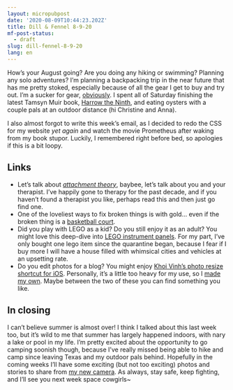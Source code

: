 ```yaml
---
layout: micropubpost
date: '2020-08-09T10:44:23.202Z'
title: Dill & Fennel 8-9-20
mf-post-status:
  - draft
slug: dill-fennel-8-9-20
lang: en
---
```


How’s your August going? Are you doing any hiking or swimming? Planning any solo adventures? I’m planning a backpacking trip in the near future that has me pretty stoked, especially because of all the gear I get to buy and try out. I’m a sucker for gear, [obviously](https://www.brookshelley.com/posts/2020-03-16-traveling-during-a-pandemic/). I spent all of Saturday finishing the latest Tamsyn Muir book, [Harrow the Ninth](https://bookshop.org/books/harrow-the-ninth/9781250313225), and eating oysters with a couple pals at an outdoor distance (hi Christine and Anna).

I also almost forgot to write this week’s email, as I decided to redo the CSS for my website *yet again* and watch the movie Prometheus after waking from my book stupor. Luckily, I remembered right before bed, so apologies if this is a bit loopy.

## Links

* Let’s talk about [*attachment theory*](https://aeon.co/essays/how-attachment-theory-works-in-the-therapeutic-relationship), baybee, let’s talk about you and your therapist. I’ve happily gone to therapy for the past decade, and if you haven’t found a therapist you like, perhaps read this and then just go find one.
* One of the loveliest ways to fix broken things is with gold... even if the broken thing is a [basketball court](https://thekidshouldseethis.com/post/kintsugi-court-victor-solomon-video).
* Did you play with LEGO as a kid? Do you still enjoy it as an adult? You might love this deep-dive into [LEGO instrument panels](https://www.designedbycave.co.uk/2020/LEGO-Interface-UX/). For my part, I’ve only bought one lego item since the quarantine began, because I fear if I buy more I will have a house filled with whimsical cities and vehicles at an upsetting rate.
* Do you edit photos for a blog? You might enjoy [Khoi Vinh’s photo resize shortcut for iOS](https://www.subtraction.com/2020/08/06/exactpic-a-shortcut-for-precise-image-outputs-on-ios/). Personally, it’s a little too heavy for my use, so I [made my own](https://www.icloud.com/shortcuts/c759c619e2d7405d9bbb6bc49808f5b8). Maybe between the two of these you can find something you like.

## In closing

I can’t believe summer is almost over! I think I talked about this last week too, but it’s wild to me that summer has largely happened indoors, with nary a lake or pool in my life. I’m pretty excited about the opportunity to go camping soonish though, because I’ve really missed being able to hike and camp since leaving Texas and my outdoor pals behind. Hopefully in the coming weeks I’ll have some exciting (but not too exciting) photos and stories to share from [my new camera](https://www.brookshelley.com/posts/2020-08-07-a-few-weeks-with-a/). As always, stay safe, keep fighting, and I’ll see you next week space cowgirls~
